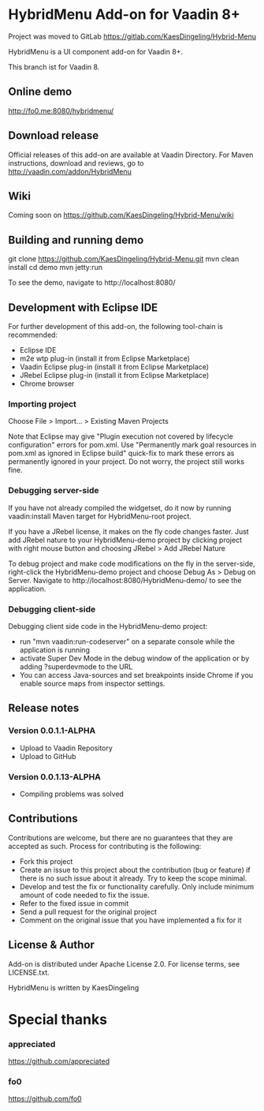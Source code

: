 # HybridMenu Add-on for Vaadin 8+

Project was moved to GitLab https://gitlab.com/KaesDingeling/Hybrid-Menu

HybridMenu is a UI component add-on for Vaadin 8+.

This branch ist for Vaadin 8.

## Online demo

http://fo0.me:8080/hybridmenu/

## Download release

Official releases of this add-on are available at Vaadin Directory. For Maven instructions, download and reviews, go to http://vaadin.com/addon/HybridMenu

## Wiki

Coming soon on https://github.com/KaesDingeling/Hybrid-Menu/wiki

## Building and running demo

git clone https://github.com/KaesDingeling/Hybrid-Menu.git
mvn clean install
cd demo
mvn jetty:run

To see the demo, navigate to http://localhost:8080/

## Development with Eclipse IDE

For further development of this add-on, the following tool-chain is recommended:
- Eclipse IDE
- m2e wtp plug-in (install it from Eclipse Marketplace)
- Vaadin Eclipse plug-in (install it from Eclipse Marketplace)
- JRebel Eclipse plug-in (install it from Eclipse Marketplace)
- Chrome browser

### Importing project

Choose File > Import... > Existing Maven Projects

Note that Eclipse may give "Plugin execution not covered by lifecycle configuration" errors for pom.xml. Use "Permanently mark goal resources in pom.xml as ignored in Eclipse build" quick-fix to mark these errors as permanently ignored in your project. Do not worry, the project still works fine. 

### Debugging server-side

If you have not already compiled the widgetset, do it now by running vaadin:install Maven target for HybridMenu-root project.

If you have a JRebel license, it makes on the fly code changes faster. Just add JRebel nature to your HybridMenu-demo project by clicking project with right mouse button and choosing JRebel > Add JRebel Nature

To debug project and make code modifications on the fly in the server-side, right-click the HybridMenu-demo project and choose Debug As > Debug on Server. Navigate to http://localhost:8080/HybridMenu-demo/ to see the application.

### Debugging client-side

Debugging client side code in the HybridMenu-demo project:
  - run "mvn vaadin:run-codeserver" on a separate console while the application is running
  - activate Super Dev Mode in the debug window of the application or by adding ?superdevmode to the URL
  - You can access Java-sources and set breakpoints inside Chrome if you enable source maps from inspector settings.
 
## Release notes

### Version 0.0.1.1-ALPHA
- Upload to Vaadin Repository
- Upload to GitHub

### Version 0.0.1.13-ALPHA
- Compiling problems was solved


## Contributions

Contributions are welcome, but there are no guarantees that they are accepted as such. Process for contributing is the following:
- Fork this project
- Create an issue to this project about the contribution (bug or feature) if there is no such issue about it already. Try to keep the scope minimal.
- Develop and test the fix or functionality carefully. Only include minimum amount of code needed to fix the issue.
- Refer to the fixed issue in commit
- Send a pull request for the original project
- Comment on the original issue that you have implemented a fix for it

## License & Author

Add-on is distributed under Apache License 2.0. For license terms, see LICENSE.txt.

HybridMenu is written by KaesDingeling

# Special thanks

### appreciated

https://github.com/appreciated

### fo0

https://github.com/fo0
